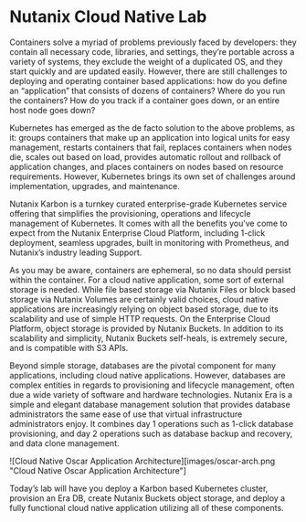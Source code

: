 # Nutanix Cloud Native Lab

Containers solve a myriad of problems previously faced by developers: they contain all necessary code, libraries, and settings, they’re portable across a variety of systems, they exclude the weight of a duplicated OS, and they start quickly and are updated easily. However, there are still challenges to deploying and operating container based applications: how do you define an “application” that consists of dozens of containers? Where do you run the containers? How do you track if a container goes down, or an entire host node goes down?

Kubernetes has emerged as the de facto solution to the above problems, as it: groups containers that make up an application into logical units for easy management, restarts containers that fail, replaces containers when nodes die, scales out based on load, provides automatic rollout and rollback of application changes, and places containers on nodes based on resource requirements. However, Kubernetes brings its own set of challenges around implementation, upgrades, and maintenance.

Nutanix Karbon is a turnkey curated enterprise-grade Kubernetes service offering that simplifies the provisioning, operations and lifecycle management of Kubernetes.  It comes with all the benefits you’ve come to expect from the Nutanix Enterprise Cloud Platform, including 1-click deployment, seamless upgrades, built in monitoring with Prometheus, and Nutanix’s industry leading Support.

As you may be aware, containers are ephemeral, so no data should persist within the container. For a cloud native application, some sort of external storage is needed. While file based storage via Nutanix Files or block based storage via Nutanix Volumes are certainly valid choices, cloud native applications are increasingly relying on object based storage, due to its scalability and use of simple HTTP requests. On the Enterprise Cloud Platform, object storage is provided by Nutanix Buckets.  In addition to its scalability and simplicity, Nutanix Buckets self-heals, is extremely secure, and is compatible with S3 APIs.

Beyond simple storage, databases are the pivotal component for many applications, including cloud native applications.  However, databases are complex entities in regards to provisioning and lifecycle management, often due a wide variety of software and hardware technologies.  Nutanix Era is a simple and elegant database management solution that provides database administrators the same ease of use that virtual infrastructure administrators enjoy.  It combines day 1 operations such as 1-click database provisioning, and day 2 operations such as database backup and recovery, and data clone management.

![Cloud Native Oscar Application Architecture][images/oscar-arch.png "Cloud Native Oscar Application Architecture"] 

Today’s lab will have you deploy a Karbon based Kubernetes cluster, provision an Era DB, create Nutanix Buckets object storage, and deploy a fully functional cloud native application utilizing all of these components.
